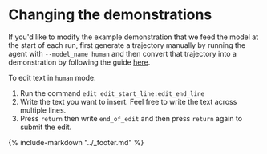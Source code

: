 # Changing the demonstrations

If you'd like to modify the example demonstration that we feed the model at the start of each run, first generate a trajectory manually by running the agent with ```--model_name human```
and then convert that trajectory into a demonstration by following the guide [here](https://github.com/princeton-nlp/SWE-agent/tree/main/make_demos).

To edit text in ```human``` mode:

1. Run the command ```edit edit_start_line:edit_end_line```
2. Write the text you want to insert. Feel free to write the text across multiple lines.
3. Press ```return``` then write ```end_of_edit``` and then press ```return``` again to submit the edit.

{% include-markdown "../_footer.md" %}